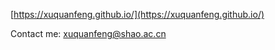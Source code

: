 [https://xuquanfeng.github.io/](https://xuquanfeng.github.io/)

Contact me: [xuquanfeng@shao.ac.cn](mailto:xuquanfeng@shao.ac.cn)
